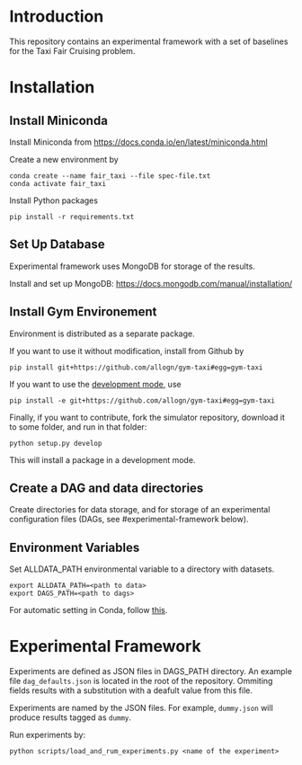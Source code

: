 # Introduction
This repository contains an experimental framework with a set of baselines for the Taxi Fair Cruising problem.

# Installation

## Install Miniconda
Install Miniconda from https://docs.conda.io/en/latest/miniconda.html

Create a new environment by
```
conda create --name fair_taxi --file spec-file.txt
conda activate fair_taxi
```
Install Python packages
```
pip install -r requirements.txt
```
## Set Up Database
Experimental framework uses MongoDB for storage of the results.

Install and set up MongoDB: https://docs.mongodb.com/manual/installation/

## Install Gym Environement
Environment is distributed as a separate package. 

If you want to use it without modification, install from Github by
```
pip install git+https://github.com/allogn/gym-taxi#egg=gym-taxi
```

If you want to use the [development mode](https://setuptools.readthedocs.io/en/latest/setuptools.html#development-mode), use
```
pip install -e git+https://github.com/allogn/gym-taxi#egg=gym-taxi
```

Finally, if you want to contribute, fork the simulator repository, download it to some folder, and run in that folder:
```
python setup.py develop
```
This will install a package in a development mode.

## Create a DAG and data directories

Create directories for data storage, and for storage of an experimental configuration files (DAGs, see #experimental-framework below).

## Environment Variables

Set ALLDATA_PATH environmental variable to a directory with datasets.
```
export ALLDATA_PATH=<path to data>
export DAGS_PATH=<path to dags>
```

For automatic setting in Conda, follow [this](https://docs.conda.io/projects/conda/en/latest/user-guide/tasks/manage-environments.html#macos-and-linux).

# Experimental Framework

Experiments are defined as JSON files in DAGS_PATH directory. An example file `dag_defaults.json` is located in the root of the repository. Ommiting fields results with a substitution with a deafult value from this file.

Experiments are named by the JSON files. For example, `dummy.json` will produce results tagged as `dummy`.

Run experiments by:
```
python scripts/load_and_rum_experiments.py <name of the experiment>
```
